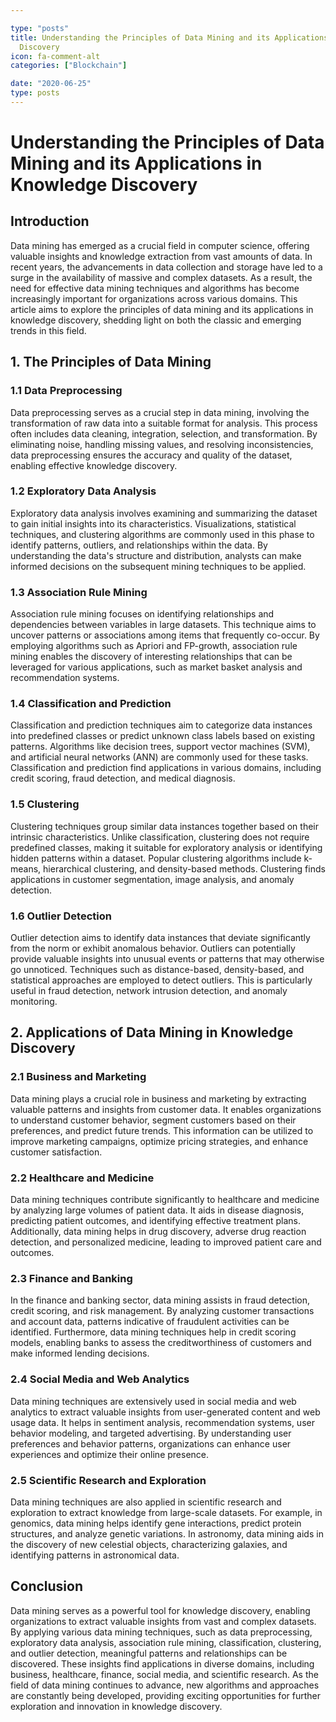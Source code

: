 ```yaml
---

type: "posts"
title: Understanding the Principles of Data Mining and its Applications in Knowledge
  Discovery
icon: fa-comment-alt
categories: ["Blockchain"]

date: "2020-06-25"
type: posts
---
```





# Understanding the Principles of Data Mining and its Applications in Knowledge Discovery

## Introduction

Data mining has emerged as a crucial field in computer science, offering valuable insights and knowledge extraction from vast amounts of data. In recent years, the advancements in data collection and storage have led to a surge in the availability of massive and complex datasets. As a result, the need for effective data mining techniques and algorithms has become increasingly important for organizations across various domains. This article aims to explore the principles of data mining and its applications in knowledge discovery, shedding light on both the classic and emerging trends in this field.

## 1. The Principles of Data Mining

### 1.1 Data Preprocessing

Data preprocessing serves as a crucial step in data mining, involving the transformation of raw data into a suitable format for analysis. This process often includes data cleaning, integration, selection, and transformation. By eliminating noise, handling missing values, and resolving inconsistencies, data preprocessing ensures the accuracy and quality of the dataset, enabling effective knowledge discovery.

### 1.2 Exploratory Data Analysis

Exploratory data analysis involves examining and summarizing the dataset to gain initial insights into its characteristics. Visualizations, statistical techniques, and clustering algorithms are commonly used in this phase to identify patterns, outliers, and relationships within the data. By understanding the data's structure and distribution, analysts can make informed decisions on the subsequent mining techniques to be applied.

### 1.3 Association Rule Mining

Association rule mining focuses on identifying relationships and dependencies between variables in large datasets. This technique aims to uncover patterns or associations among items that frequently co-occur. By employing algorithms such as Apriori and FP-growth, association rule mining enables the discovery of interesting relationships that can be leveraged for various applications, such as market basket analysis and recommendation systems.

### 1.4 Classification and Prediction

Classification and prediction techniques aim to categorize data instances into predefined classes or predict unknown class labels based on existing patterns. Algorithms like decision trees, support vector machines (SVM), and artificial neural networks (ANN) are commonly used for these tasks. Classification and prediction find applications in various domains, including credit scoring, fraud detection, and medical diagnosis.

### 1.5 Clustering

Clustering techniques group similar data instances together based on their intrinsic characteristics. Unlike classification, clustering does not require predefined classes, making it suitable for exploratory analysis or identifying hidden patterns within a dataset. Popular clustering algorithms include k-means, hierarchical clustering, and density-based methods. Clustering finds applications in customer segmentation, image analysis, and anomaly detection.

### 1.6 Outlier Detection

Outlier detection aims to identify data instances that deviate significantly from the norm or exhibit anomalous behavior. Outliers can potentially provide valuable insights into unusual events or patterns that may otherwise go unnoticed. Techniques such as distance-based, density-based, and statistical approaches are employed to detect outliers. This is particularly useful in fraud detection, network intrusion detection, and anomaly monitoring.

## 2. Applications of Data Mining in Knowledge Discovery

### 2.1 Business and Marketing

Data mining plays a crucial role in business and marketing by extracting valuable patterns and insights from customer data. It enables organizations to understand customer behavior, segment customers based on their preferences, and predict future trends. This information can be utilized to improve marketing campaigns, optimize pricing strategies, and enhance customer satisfaction.

### 2.2 Healthcare and Medicine

Data mining techniques contribute significantly to healthcare and medicine by analyzing large volumes of patient data. It aids in disease diagnosis, predicting patient outcomes, and identifying effective treatment plans. Additionally, data mining helps in drug discovery, adverse drug reaction detection, and personalized medicine, leading to improved patient care and outcomes.

### 2.3 Finance and Banking

In the finance and banking sector, data mining assists in fraud detection, credit scoring, and risk management. By analyzing customer transactions and account data, patterns indicative of fraudulent activities can be identified. Furthermore, data mining techniques help in credit scoring models, enabling banks to assess the creditworthiness of customers and make informed lending decisions.

### 2.4 Social Media and Web Analytics

Data mining techniques are extensively used in social media and web analytics to extract valuable insights from user-generated content and web usage data. It helps in sentiment analysis, recommendation systems, user behavior modeling, and targeted advertising. By understanding user preferences and behavior patterns, organizations can enhance user experiences and optimize their online presence.

### 2.5 Scientific Research and Exploration

Data mining techniques are also applied in scientific research and exploration to extract knowledge from large-scale datasets. For example, in genomics, data mining helps identify gene interactions, predict protein structures, and analyze genetic variations. In astronomy, data mining aids in the discovery of new celestial objects, characterizing galaxies, and identifying patterns in astronomical data.

## Conclusion

Data mining serves as a powerful tool for knowledge discovery, enabling organizations to extract valuable insights from vast and complex datasets. By applying various data mining techniques, such as data preprocessing, exploratory data analysis, association rule mining, classification, clustering, and outlier detection, meaningful patterns and relationships can be discovered. These insights find applications in diverse domains, including business, healthcare, finance, social media, and scientific research. As the field of data mining continues to advance, new algorithms and approaches are constantly being developed, providing exciting opportunities for further exploration and innovation in knowledge discovery.